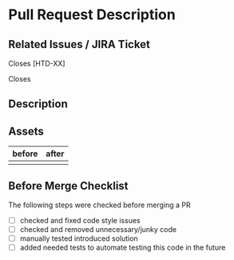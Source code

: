 # Pull Request Description

## Related Issues / JIRA Ticket

<!-- Link to the issue that is fixed by this PR (if there is one) e.g. Fixes #1234 -->
<!-- Link the JIRA ticket Related e.g. Ticket [DS-276] -->

Closes [HTD-XX]

<!-- Link the Github issue e.g. Fixes #22 -->

Closes

## Description

<!-- Give an explanation of the changes introduced in this PR -->
<!-- Help other developers understood why it is done that way, how it works and why do you think that is the best way of doing it at the moment -->

## Assets

<!-- For UI work, put a screenshot confirming the quality of the work -->
<!-- It might be a PixelPerfect overlapping screenshot -->
<!-- or it might be a before/after screenshot, if you are not using PixelPerfect tool -->

| before | after |
| ------ | ----- |
|        |       |

## Before Merge Checklist

The following steps were checked before merging a PR

- [ ] checked and fixed code style issues
- [ ] checked and removed unnecessary/junky code
- [ ] manually tested introduced solution
- [ ] added needed tests to automate testing this code in the future
